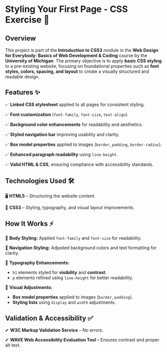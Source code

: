 <h1>Styling Your First Page - CSS Exercise 🎨</h1>
<h2>Overview</h2>
<p>
  This project is part of the <strong>Introduction to CSS3</strong> module in the <strong>Web Design for Everybody: Basics of Web Development & Coding</strong> course by the <strong>University of Michigan</strong>. The primary objective is to apply <strong>basic CSS styling</strong> to a pre-existing website, focusing on foundational properties such as <strong>font styles, colors, spacing, and layout</strong> to create a visually structured and readable design.
</p>
<h2>Features ✨</h2>
<p>
  ✅ <strong>Linked CSS stylesheet</strong> applied to all pages for consistent styling.
</p>
<p>
  ✅ <strong>Font customization</strong> (<code>font-family</code>, <code>font-size</code>, <code>text-align</code>).
</p>
<p>
  ✅ <strong>Background color enhancements</strong> for readability and aesthetics.
</p>
<p>
  ✅ <strong>Styled navigation bar</strong> improving usability and clarity.
</p>
<p>
  ✅ <strong>Box model properties</strong> applied to images (<code>border</code>, <code>padding</code>, <code>border-radius</code>).
</p>
<p>
  ✅ <strong>Enhanced paragraph readability</strong> using <code>line-height</code>.
</p>
<p>
  ✅ <strong>Valid HTML & CSS</strong>, ensuring compliance with accessibility standards.
</p>
<h2>Technologies Used 🛠️</h2>
<p>
  🖥️ <strong>HTML5</strong> – Structuring the website content.
</p>
<p>
  🎨 <strong>CSS3</strong> – Styling, typography, and visual layout improvements.
</p>
<h2>How It Works ⚡</h2>
<p>
  📌 <strong>Body Styling:</strong> Applied <code>font-family</code> and <code>font-size</code> for readability.
</p>
<p>
  📌 <strong>Navigation Styling:</strong> Adjusted background colors and text formatting for clarity.
</p>
<p>
  📌 <strong>Typography Enhancements:</strong>
</p>
<ul>
  <li>
    <code>h1</code> elements styled for <strong>visibility</strong> and <strong>contrast</strong>.
  </li>
  <li>
    <code>p</code> elements refined using <code>line-height</code> for better readability.
  </li>
</ul>
<p>
  📌 <strong>Visual Adjustments:</strong>
</p>
<ul>
  <li>
    <strong>Box model properties</strong> applied to images (<code>border</code>, <code>padding</code>).
  </li>
  <li>
    <strong>Styling lists</strong> using <code>display</code> and <code>width</code> adjustments.
  </li>
</ul>
<h2>Validation & Accessibility ✅</h2>
<p>
  ✔ <strong>W3C Markup Validation Service</strong> – No errors.
</p>
<p>
  ✔ <strong>WAVE Web Accessibility Evaluation Tool</strong> – Ensures contrast and proper alt text.
</p>
